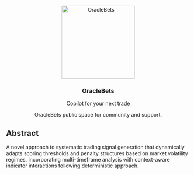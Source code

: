 <p align="center">
  <img src="https://github.com/user-attachments/assets/83312288-11c2-465d-bb89-7111e47b1014" alt="OracleBets" width="200" />
</p>
<h3 align="center">OracleBets</h3>
<p align="center">Copilot for your next trade</p>
<p align="center">OracleBets public space for community and support.</p>

## Abstract
A novel approach to systematic trading signal generation that dynamically adapts scoring thresholds and penalty structures based on market volatility regimes, incorporating multi-timeframe analysis with context-aware indicator interactions following deterministic approach.
